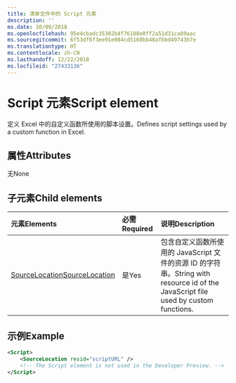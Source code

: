 ```yaml
---
title: 清单文件中的 Script 元素
description: ''
ms.date: 10/09/2018
ms.openlocfilehash: 95e4cbadc35302b4f76108e0ff2a51d31ca89aac
ms.sourcegitcommit: 6f53df6f3ee91e084cd5160bb48afbbd49743b7e
ms.translationtype: HT
ms.contentlocale: zh-CN
ms.lasthandoff: 12/22/2018
ms.locfileid: "27433136"
---
```

# <a name="script-element"></a><span data-ttu-id="48bc6-102">Script 元素</span><span class="sxs-lookup"><span data-stu-id="48bc6-102">Script element</span></span>

<span data-ttu-id="48bc6-103">定义 Excel 中的自定义函数所使用的脚本设置。</span><span class="sxs-lookup"><span data-stu-id="48bc6-103">Defines script settings used by a custom function in Excel.</span></span>

## <a name="attributes"></a><span data-ttu-id="48bc6-104">属性</span><span class="sxs-lookup"><span data-stu-id="48bc6-104">Attributes</span></span>

<span data-ttu-id="48bc6-105">无</span><span class="sxs-lookup"><span data-stu-id="48bc6-105">None</span></span>

## <a name="child-elements"></a><span data-ttu-id="48bc6-106">子元素</span><span class="sxs-lookup"><span data-stu-id="48bc6-106">Child elements</span></span>

|<span data-ttu-id="48bc6-107">元素</span><span class="sxs-lookup"><span data-stu-id="48bc6-107">Elements</span></span>  |  <span data-ttu-id="48bc6-108">必需</span><span class="sxs-lookup"><span data-stu-id="48bc6-108">Required</span></span>  |  <span data-ttu-id="48bc6-109">说明</span><span class="sxs-lookup"><span data-stu-id="48bc6-109">Description</span></span>  |
|:-----|:-----|:-----|
|  [<span data-ttu-id="48bc6-110">SourceLocation</span><span class="sxs-lookup"><span data-stu-id="48bc6-110">SourceLocation</span></span>](customfunctionssourcelocation.md)  |  <span data-ttu-id="48bc6-111">是</span><span class="sxs-lookup"><span data-stu-id="48bc6-111">Yes</span></span>  | <span data-ttu-id="48bc6-112">包含自定义函数所使用的 JavaScript 文件的资源 ID 的字符串。</span><span class="sxs-lookup"><span data-stu-id="48bc6-112">String with resource id of the JavaScript file used by custom functions.</span></span>|

## <a name="example"></a><span data-ttu-id="48bc6-113">示例</span><span class="sxs-lookup"><span data-stu-id="48bc6-113">Example</span></span>

```xml
<Script>
    <SourceLocation resid="scriptURL" />
    <!-- The Script element is not used in the Developer Preview. -->
</Script>
```
